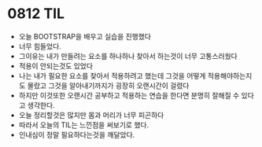 # 0812 TIL

* 오늘 BOOTSTRAP을 배우고 실습을 진행했다
* 너무 힘들었다.
* 그이유는 내가 만들려는 요소를 하나하나 찾아서 하는것이 너무 고통스러웠다
* 적용이 안되는것도 있었다
* 나는 내가 필요한 요소를 찾아서 적용하려고 했는데 그것을 어떻게 적용해야하는지도 몰랐고 그것을 알아내기까지가 굉장히 오랜시간이 걸렸다
* 하지만 이것또한 오랜시간 공부하고 적용하는 연습을 한다면 분명히 잘해질 수 있다고 생각한다.
* 오늘 정리할것은 많지만 몸과 머리가 너무 피곤하다 
* 따라서 오늘의 TIL는 느낀점을 써보기로 했다. 
* 인내심이 정말 필요하다는것을 깨달았다.

